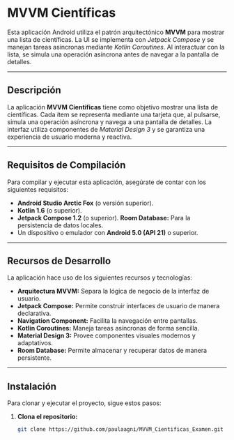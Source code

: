 # MVVM Científicas

Esta aplicación Android utiliza el patrón arquitectónico **MVVM** para mostrar una lista de científicas.
La UI se implementa con *Jetpack Compose* y se manejan tareas asíncronas mediante *Kotlin Coroutines*.
Al interactuar con la lista, se simula una operación asíncrona antes de navegar a la pantalla de detalles.

---

## Descripción

La aplicación **MVVM Científicas** tiene como objetivo mostrar una lista de científicas.
Cada ítem se representa mediante una tarjeta que, al pulsarse, simula una operación asíncrona y
navega a una pantalla de detalles. La interfaz utiliza componentes de *Material Design 3* y
se garantiza una experiencia de usuario moderna y reactiva.

---

## Requisitos de Compilación

Para compilar y ejecutar esta aplicación, asegúrate de contar con los siguientes requisitos:

- **Android Studio Arctic Fox** (o versión superior).
- **Kotlin 1.6** (o superior).
- **Jetpack Compose 1.2** (o superior).
 **Room Database:** Para la persistencia de datos locales.
- Un dispositivo o emulador con **Android 5.0 (API 21)** o superior.

---

## Recursos de Desarrollo

La aplicación hace uso de los siguientes recursos y tecnologías:

- **Arquitectura MVVM:** Separa la lógica de negocio de la interfaz de usuario.
- **Jetpack Compose:** Permite construir interfaces de usuario de manera declarativa.
- **Navigation Component:** Facilita la navegación entre pantallas.
- **Kotlin Coroutines:** Maneja tareas asíncronas de forma sencilla.
- **Material Design 3:** Provee componentes visuales modernos y adaptativos.
- **Room Database:** Permite almacenar y recuperar datos de manera persistente.

---

## Instalación

Para clonar y ejecutar el proyecto, sigue estos pasos:

1. **Clona el repositorio:**

   ```bash
   git clone https://github.com/paulaagni/MVVM_Cientificas_Examen.git
